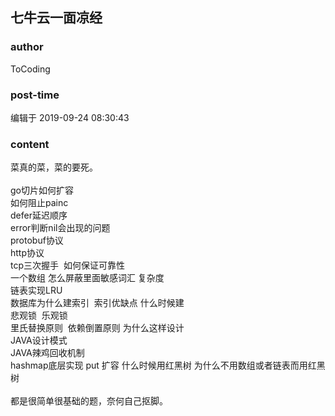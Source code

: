 ## 七牛云一面凉经
### author 
ToCoding
### post-time 

编辑于  2019-09-24 08:30:43
### content 
<div class="post-topic-des nc-post-content">
 菜真的菜，菜的要死。
 <br/>
 <br/>
 go切片如何扩容
 <br/>
 如何阻止painc
 <br/>
 defer延迟顺序
 <br/>
 error判断nil会出现的问题
 <br/>
 protobuf协议
 <br/>
 http协议
 <br/>
 tcp三次握手  如何保证可靠性
 <br/>
 一个数组 怎么屏蔽里面敏感词汇 复杂度
 <br/>
 链表实现LRU
 <br/>
 数据库为什么建索引  索引优缺点 什么时候建
 <br/>
 悲观锁  乐观锁
 <br/>
 里氏替换原则  依赖倒置原则 为什么这样设计
 <br/>
 JAVA设计模式
 <br/>
 JAVA辣鸡回收机制
 <br/>
 hashmap底层实现 put 扩容 什么时候用红黑树 为什么不用数组或者链表而用红黑树
 <br/>
 <br/>
 都是很简单很基础的题，奈何自己抠脚。
</div>

